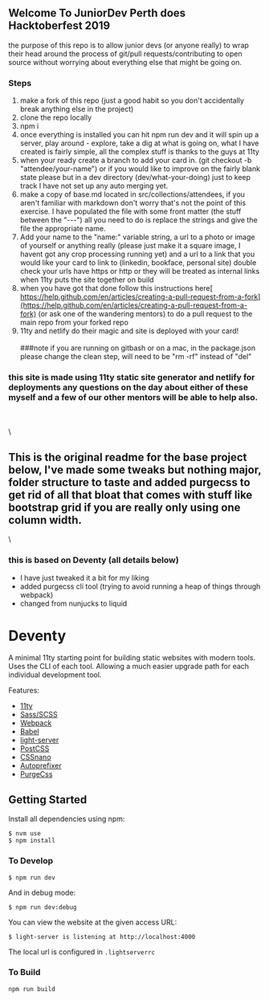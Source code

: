 ## Welcome To JuniorDev Perth does Hacktoberfest 2019

the purpose of this repo is to allow junior devs (or anyone really) to wrap their head around the process of git/pull requests/contributing to open source
without worrying about everything else that might be going on.

### Steps

1. make a fork of this repo (just a good habit so you don't accidentally break anything else in the project)
2. clone the repo locally
3. npm i
4. once everything is installed you can hit npm run dev and it will spin up a server, play around - explore, take a dig at what is going on, what I have created is fairly simple, all the complex stuff is thanks to the guys at 11ty
5. when your ready create a branch to add your card in. (git checkout -b "attendee/your-name") or if you would like to improve on the fairly blank state please but in a dev directory (dev/what-your-doing) just to keep track I have not set up any auto merging yet.
6. make a copy of base.md located in src/collections/attendees, if you aren't familiar with markdown don't worry that's not the point of this exercise. I have populated the file with some front matter (the stuff between the "---") all you need to do is replace the strings and give the file the appropriate name.
7. Add your name to the "name:" variable string, a url to a photo or image of yourself or anything really (please just make it a square image, I havent got any crop processing running yet) and a url to a link that you would like your card to link to (linkedin, bookface, personal site) double check your urls have https or http or they will be treated as internal links when 11ty puts the site together on build
8. when you have got that done follow this instructions here[ https://help.github.com/en/articles/creating-a-pull-request-from-a-fork](https://help.github.com/en/articles/creating-a-pull-request-from-a-fork) (or ask one of the wandering mentors) to do a pull request to the main repo from your forked repo
9. 11ty and netlify do their magic and site is deployed with your card!\
   \
   ###note if you are running on gitbash or on a mac, in the package.json please change the clean step, will need to be "rm -rf" instead of "del"

### this site is made using 11ty static site generator and netlify for deployments any questions on the day about either of these myself and a few of our other mentors will be able to help also.

\
\
\

## This is the original readme for the base project below, I've made some tweaks but nothing major, folder structure to taste and added purgecss to get rid of all that bloat that comes with stuff like bootstrap grid if you are really only using one column width.

\

### this is based on Deventy (all details below)

-   I have just tweaked it a bit for my liking
-   added purgecss cli tool (trying to avoid running a heap of things through webpack)
-   changed from nunjucks to liquid

# Deventy

A minimal 11ty starting point for building static websites with modern tools. Uses the CLI of each tool. Allowing a much easier upgrade path for each individual development tool.

Features:

-   [11ty](https://www.11ty.io/)
-   [Sass/SCSS](https://github.com/sass/node-sass)
-   [Webpack](https://webpack.js.org/)
-   [Babel](https://babeljs.io/)
-   [light-server](https://github.com/txchen/light-server)
-   [PostCSS](https://postcss.org/)
-   [CSSnano](https://cssnano.co/)
-   [Autoprefixer](https://github.com/postcss/autoprefixer)
-   [PurgeCss](https://www.purgecss.com/)

## Getting Started

Install all dependencies using npm:

```
$ nvm use
$ npm install
```

### To Develop

```
$ npm run dev
```

And in debug mode:

```
$ npm run dev:debug
```

You can view the website at the given access URL:

```
$ light-server is listening at http://localhost:4000
```

The local url is configured in `.lightserverrc`

### To Build

```
npm run build
```
